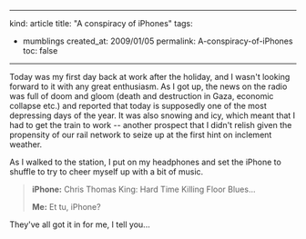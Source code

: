 -----
kind: article
title: "A conspiracy of iPhones"
tags:
- mumblings
created_at: 2009/01/05
permalink: A-conspiracy-of-iPhones
toc: false
-----

<p>Today was my first day back at work after the holiday, and I wasn't looking forward to it with any great enthusiasm. As I got up, the news on the radio was full of doom and gloom (death and destruction in Gaza, economic collapse etc.) and reported that today is supposedly one of the most depressing days of the year. It was also snowing and icy, which meant that I had to get the train to work -- another prospect that I didn't relish given the propensity of our rail network to seize up at the first hint on inclement weather.</p>

<p>As I walked to the station, I put on my headphones and set the iPhone to shuffle to try to cheer myself up with a bit of music.</p>

<blockquote>
<p><strong>iPhone:</strong> Chris Thomas King: Hard Time Killing Floor Blues...</p>
<p><strong>Me:</strong> Et tu, iPhone?</p>
</blockquote>

<p>They've all got it in for me, I tell you...</p>


